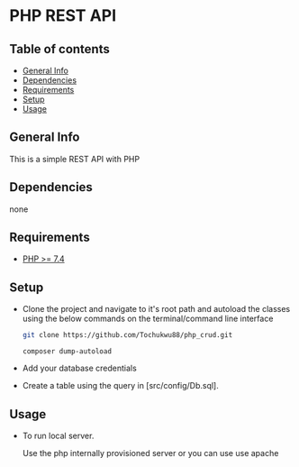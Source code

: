 # PHP REST API

## Table of contents

- [General Info](#general-info)
- [Dependencies](#dependencies)
- [Requirements](#requirements)
- [Setup](#setup)
- [Usage](#usage)

## General Info

This is a simple REST API with PHP

## Dependencies

none

## Requirements

- [PHP >= 7.4](https://www.php.net/ "PHP")

## Setup

- Clone the project and navigate to it's root path and autoload the classes using the below commands on the terminal/command line interface

  ```bash
  git clone https://github.com/Tochukwu88/php_crud.git

  ```

  ```
  composer dump-autoload
  ```

- Add your database credentials

- Create a table using the query in [src/config/Db.sql].

## Usage

- To run local server.

  Use the php internally provisioned server or you can use use apache

